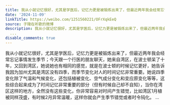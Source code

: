 ```yaml
---
title: 我从小就记忆很好，尤其是学医后，记忆力更是被锻炼出来了，但最近两年我会经常忘记事情发生季节；今天跟一个行医的朋友聊天，她来自湾区，在波士顿呆了十年，又...
date: '2024-11-09'
linkTitle: https://weibo.com/1251560221/OFrXqkEeQ
source: 子陵在听歌的微博
description: 我从小就记忆很好，尤其是学医后，记忆力更是被锻炼出来了，但最近两年我会经常忘记事情发生季节；今天跟一个行医的朋友聊天，她来自湾区，在波士顿呆了十年，又回到湾区，她说她也有相同的感觉，就是在波士顿的时候记忆更好，她告诉我因为加州尤其是湾区没有四季，而季节变化对人的时间记忆非常重要。她说四季变化除了气温和气候变化，还包括植被变化、空气成分变化和变应原变化等等，这些综合起来成为了时间记忆非常重要的部分（但有时候自己却不自知），当你在湾区这样的地方，全然没有这些变化，你非常容易对时间产生错觉，比如湾区1月植被同样茂盛，有时候2月异常温暖，这样你就会产生季节错觉或者时令钝化。
  ...
disable_comments: true
---
```

我从小就记忆很好，尤其是学医后，记忆力更是被锻炼出来了，但最近两年我会经常忘记事情发生季节；今天跟一个行医的朋友聊天，她来自湾区，在波士顿呆了十年，又回到湾区，她说她也有相同的感觉，就是在波士顿的时候记忆更好，她告诉我因为加州尤其是湾区没有四季，而季节变化对人的时间记忆非常重要。她说四季变化除了气温和气候变化，还包括植被变化、空气成分变化和变应原变化等等，这些综合起来成为了时间记忆非常重要的部分（但有时候自己却不自知），当你在湾区这样的地方，全然没有这些变化，你非常容易对时间产生错觉，比如湾区1月植被同样茂盛，有时候2月异常温暖，这样你就会产生季节错觉或者时令钝化。 ...